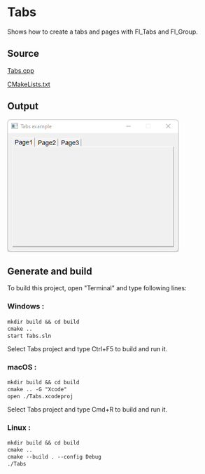 # Tabs

Shows how to create a tabs and pages with Fl_Tabs and Fl_Group.

## Source

[Tabs.cpp](Tabs.cpp)

[CMakeLists.txt](CMakeLists.txt)

## Output

![output](../../../docs/Pictures/Examples/Tabs.png)

## Generate and build

To build this project, open "Terminal" and type following lines:

### Windows :

``` shell
mkdir build && cd build
cmake .. 
start Tabs.sln
```

Select Tabs project and type Ctrl+F5 to build and run it.

### macOS :

``` shell
mkdir build && cd build
cmake .. -G "Xcode"
open ./Tabs.xcodeproj
```

Select Tabs project and type Cmd+R to build and run it.

### Linux :

``` shell
mkdir build && cd build
cmake .. 
cmake --build . --config Debug
./Tabs
```
